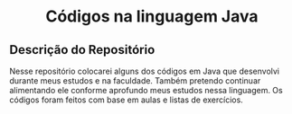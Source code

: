 <div align="center">
    <h1> Códigos na linguagem Java</h1>
</div>

<div>
    <h2> Descrição do Repositório </h2>
    <p3> Nesse repositório colocarei alguns dos códigos em Java que desenvolvi durante meus estudos e na faculdade. Também pretendo continuar alimentando ele conforme aprofundo meus estudos nessa linguagem. Os códigos foram feitos com base em aulas e listas de exercícios.</p3>
</div><br><br>
